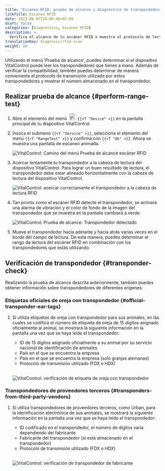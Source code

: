 ```yaml
---
title: "Escaneo RFID: prueba de alcance y diagnóstico de transpondedores"
linkTitle: Escaneo RFID
date: 2023-08-07T10:09:46+02:00
draft: false
categories: [Diagnóstico, Escaneo RFID]
description: >
  Verifica el alcance de tu escáner RFID o muestra el protocolo de lectura y los números almacenados en transpondedores desconocidos.
translationKey: diagnosis/rfid-scan
weight: 20
---
```


Utilizando el menú 'Prueba de alcance', puedes determinar si el dispositivo VitalControl puede leer los transpondedores que tienes a mano. Además de verificar la compatibilidad, también puedes determinar de manera conveniente el protocolo de transmisión utilizado por estos transpondedores y mostrar el número almacenado en el transpondedor.

## Realizar prueba de alcance {#perform-range-test}

1. Abre el elemento del menú &nbsp;<img src="/icons/device.svg" width="23" align="bottom" alt="Dispositivo" /> `{{<T "Device" >}}` en la pantalla principal de tu dispositivo VitalControl.

1. Invoca el submenú `{{<T "Service" >}}`, selecciona el elemento del menú `{{<T "RangeTest" >}}` y confirma con `{{<T "Ok" >}}`. Ahora se muestra una pantalla de escaneo animada.

    ![VitalControl: Camino del menú Prueba de alcance escáner RFID](../images/rangetest.png "Prueba de alcance escáner RFID")

1. Acercar lentamente tu transpondedor a la cabeza de lectura del dispositivo VitalControl. Para lograr un buen resultado de lectura, el transpondedor debe estar alineado horizontalmente con la cabeza de lectura del dispositivo VitalControl.

    ![VitalControl: acercar correctamente el transpondedor a la cabeza de lectura RFID](/images/diagnosis/transponderscan.svg "Escaneo correcto de transpondedor")

1. Tan pronto como el escáner RFID detecte el transpondedor, se activará una alarma de vibración y el color de fondo de la imagen del transpondedor que se muestra en la pantalla cambiará a verde:

   ![VitalControl: Prueba de alcance: Transpondedor detectado](../images/transponder-detected.png "Transpondedor detectado")

1. Mueve el transpondedor hacia adelante y hacia atrás varias veces en el borde del campo de lectura. De esta manera, puedes determinar el rango de lectura del escáner RFID en combinación con los transpondedores que estás utilizando.

## Verificación de transpondedor {#transponder-check}

Realizando la prueba de alcance descrita anteriormente, también puedes obtener información sobre transpondedores de diferentes orígenes:

### Etiquetas oficiales de oreja con transpondedor {#official-transponder-ear-tags}

1. Si utiliza etiquetas de oreja con transpondedor para sus animales, en las cuales se codifica el número de etiqueta de oreja de 15 dígitos asignado oficialmente al animal, se mostrará la siguiente información en la pantalla una vez que se haya leído el transpondedor:

    - ID de 15 dígitos asignado oficialmente a su animal por su servicio nacional de identificación de animales.
    - País en el que se encuentra la empresa
    - País en el que se encuentra la empresa (solo granjas alemanas)
    - Protocolo de transmisión utilizado (FDX o HDX)
    <br>

    ![VitalControl: verificación de etiqueta de oreja con transpondedor](../images/transponder-official.png "Info etiqueta de oreja con transpondedor oficial")

### Transpondedores de proveedores terceros {#transponders-from-third-party-vendors}

1. Si utiliza transpondedores de proveedores terceros, como Urban, para la identificación electrónica de sus animales, se mostrará la siguiente información en la pantalla una vez que se haya leído el transpondedor:

    - ID codificado en el transpondedor, el número de dígitos varía dependiendo del fabricante
    - Fabricante del transpondedor (si está almacenado en el transpondedor)
    - Protocolo de transmisión utilizado (FDX o HDX)
    <br>

    ![VitalControl: verificación de transpondedor de fabricante](../images/transponder-manufacturer.png "Info transpondedor de fabricante")

